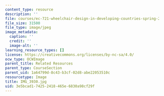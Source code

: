 ```yaml
---
content_type: resource
description: ''
file: courses/ec-721-wheelchair-design-in-developing-countries-spring-2009/3e5bcad174252418465e6830a98cf29f_IMG_3930.jpg
file_size: 31500
file_type: image/jpeg
image_metadata:
  caption: ''
  credit: ''
  image-alt: ''
learning_resource_types: []
license: https://creativecommons.org/licenses/by-nc-sa/4.0/
ocw_type: OCWImage
parent_title: Related Resources
parent_type: CourseSection
parent_uid: 1a64799d-8c43-b3cf-02d8-abe22053510c
resourcetype: Image
title: IMG_3930.jpg
uid: 3e5bcad1-7425-2418-465e-6830a98cf29f
---
```


